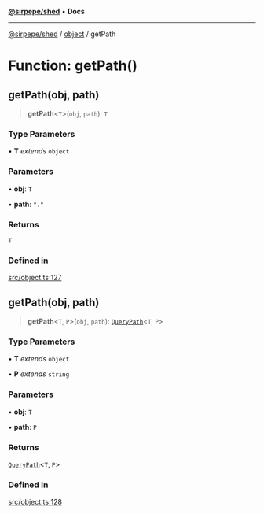 [**@sirpepe/shed**](../../README.md) • **Docs**

***

[@sirpepe/shed](../../README.md) / [object](../README.md) / getPath

# Function: getPath()

## getPath(obj, path)

> **getPath**\<`T`\>(`obj`, `path`): `T`

### Type Parameters

• **T** *extends* `object`

### Parameters

• **obj**: `T`

• **path**: `"."`

### Returns

`T`

### Defined in

[src/object.ts:127](https://github.com/SirPepe/shed/blob/36009fde0fee9ee53321ca81309876bbb49851e3/src/object.ts#L127)

## getPath(obj, path)

> **getPath**\<`T`, `P`\>(`obj`, `path`): [`QueryPath`](../../types/type-aliases/QueryPath.md)\<`T`, `P`\>

### Type Parameters

• **T** *extends* `object`

• **P** *extends* `string`

### Parameters

• **obj**: `T`

• **path**: `P`

### Returns

[`QueryPath`](../../types/type-aliases/QueryPath.md)\<`T`, `P`\>

### Defined in

[src/object.ts:128](https://github.com/SirPepe/shed/blob/36009fde0fee9ee53321ca81309876bbb49851e3/src/object.ts#L128)
